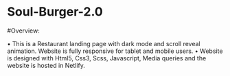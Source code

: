 ﻿# Soul-Burger-2.0
#Overview:

• This is a Restaurant landing page with dark mode and scroll reveal animation. Website is fully responsive for tablet and mobile users.
• Website is designed with Html5, Css3, Scss, Javascript, Media queries and the website is hosted in Netlify.
